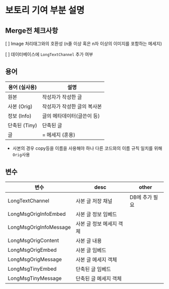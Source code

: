 # 보토리 기여 부분 설명

## Merge전 체크사항

[ ] Image 처리태그와의 호환성 (n줄 이상 혹은 n자 이상의 이미지를 포함하는 메세지)

[ ] 데이터베이스에 `LongTextChannel` 추가 여부

## 용어

| 용어 (실사용) | 설명                        |
| ------------- | --------------------------- |
| 원본          | 작성자가 작성한 글          |
| 사본 (Orig)   | 작성자가 작성한 글의 복사본 |
| 정보 (Info)   | 글의 메타데이터(글쓴이 등)  |
| 단축된 (Tiny) | 단축된 글                   |
| 글            | = 메세지 (혼용)             |

* 사본의 경우 copy등을 이름을 사용해야 하나 다른 코드와의 이름 규칙 일치를 위해 `Orig`사용

## 변수

| 변수                   | desc                     | other          |
| ---------------------- | ------------------------ | -------------- |
| LongTextChannel        | 사본 글 저장 채널        | DB에 추가 필요 |
| LongMsgOrigInfoEmbed   | 사본 글 정보 임베드      |                |
| LongMsgOrigInfoMessage | 사본 글 정보 메세지 객체 |                |
| LongMsgOrigContent     | 사본 글 내용             |                |
| LongMsgOrigEmbed       | 사본 글 임베드           |                |
| LongMsgOrigMessage     | 사본 글 메세지 객체      |                |
| LongMsgTinyEmbed       | 단축된 글 임베드         |                |
| LongMsgTinyMessage     | 단축된 글 메세지 객체    |                |

